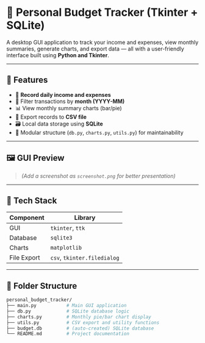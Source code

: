# 💸 Personal Budget Tracker (Tkinter + SQLite)

A desktop GUI application to track your income and expenses, view monthly summaries, generate charts, and export data — all with a user-friendly interface built using **Python and Tkinter**.

---

## 🎯 Features

- 📆 **Record daily income and expenses**
- 📂 Filter transactions by **month (YYYY-MM)**
- 📊 View monthly summary charts (bar/pie)
- 💾 Export records to **CSV file**
- 🗃️ Local data storage using **SQLite**
- 🧩 Modular structure (`db.py`, `charts.py`, `utils.py`) for maintainability

---

## 🖼️ GUI Preview

> *(Add a screenshot as `screenshot.png` for better presentation)*

---

## 🧱 Tech Stack

| Component    | Library         |
|--------------|------------------|
| GUI          | `tkinter`, `ttk` |
| Database     | `sqlite3`        |
| Charts       | `matplotlib`     |
| File Export  | `csv`, `tkinter.filedialog` |

---

## 📁 Folder Structure

```bash
personal_budget_tracker/
├── main.py           # Main GUI application
├── db.py             # SQLite database logic
├── charts.py         # Monthly pie/bar chart display
├── utils.py          # CSV export and utility functions
├── budget.db         # (auto-created) SQLite database
└── README.md         # Project documentation
